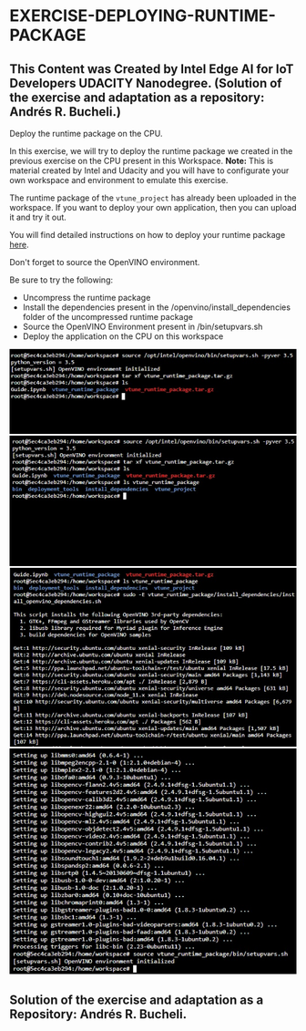 # EXERCISE-DEPLOYING-RUNTIME-PACKAGE

## This Content was Created by Intel Edge AI for IoT Developers UDACITY Nanodegree. (Solution of the exercise and adaptation as a repository: Andrés R. Bucheli.)

Deploy the runtime package on the CPU.

In this exercise, we will try to deploy the runtime package we created in the previous exercise on the CPU present in this Workspace. <strong>Note:</strong> This is material
created by Intel and Udacity and you will have to configurate your own workspace and environment to emulate this exercise.

The runtime package of the <code>vtune_project</code> has already been uploaded in the workspace. If you want to deploy your own application, then you can upload it and try it out.

You will find detailed instructions on how to deploy your runtime package [here](https://docs.openvinotoolkit.org/latest/_docs_install_guides_deployment_manager_tool.html).

Don't forget to source the OpenVINO environment.

Be sure to try the following:

* Uncompress the runtime package
* Install the dependencies present in the /openvino/install_dependencies folder of the uncompressed runtime package
* Source the OpenVINO Environment present in /bin/setupvars.sh
* Deploy the application on the CPU on this workspace

![image1](https://raw.githubusercontent.com/ARBUCHELI/EXERCISE-DEPLOYING-RUNTIME-PACKAGE/master/dep1.jpg)
![image2](https://raw.githubusercontent.com/ARBUCHELI/EXERCISE-DEPLOYING-RUNTIME-PACKAGE/master/dep2.jpg)
![image3](https://raw.githubusercontent.com/ARBUCHELI/EXERCISE-DEPLOYING-RUNTIME-PACKAGE/master/dep3.jpg)
![image4](https://raw.githubusercontent.com/ARBUCHELI/EXERCISE-DEPLOYING-RUNTIME-PACKAGE/master/dep4.jpg)

## Solution of the exercise and adaptation as a Repository: Andrés R. Bucheli.
